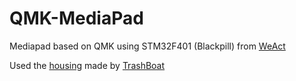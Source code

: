 # QMK-MediaPad
Mediapad based on QMK using STM32F401 (Blackpill) from [WeAct](https://www.aliexpress.com/item/1005001462415430.html)

Used the [housing](https://www.thingiverse.com/thing:4605764) made by [TrashBoat](https://www.thingiverse.com/trashboat/designs)
